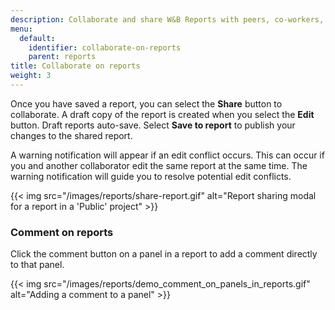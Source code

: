 ```yaml
---
description: Collaborate and share W&B Reports with peers, co-workers, and your team.
menu:
  default:
    identifier: collaborate-on-reports
    parent: reports
title: Collaborate on reports
weight: 3
---
```


Once you have saved a report, you can select the **Share** button to collaborate. A draft copy of the report is created when you select the **Edit** button. Draft reports auto-save. Select **Save to report** to publish your changes to the shared report.

A warning notification will appear if an edit conflict occurs. This can occur if you and another collaborator edit the same report at the same time. The warning notification will guide you to resolve potential edit conflicts.

{{< img src="/images/reports/share-report.gif" alt="Report sharing modal for a report in a 'Public' project" >}}

### Comment on reports

Click the comment button on a panel in a report to add a comment directly to that panel.

{{< img src="/images/reports/demo_comment_on_panels_in_reports.gif" alt="Adding a comment to a panel" >}}